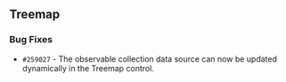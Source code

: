 ## Treemap

### Bug Fixes

- `#259027` - The observable collection data source can now be updated dynamically in the Treemap control.
